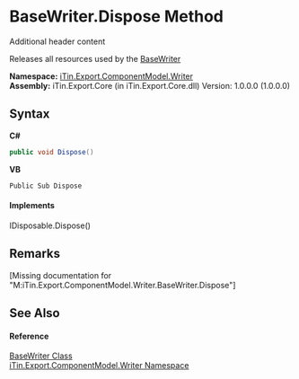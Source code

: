 # BaseWriter.Dispose Method 
Additional header content 

Releases all resources used by the <a href="622c2a74-37fd-6371-50a4-4fb71f92c4b0">BaseWriter</a>

**Namespace:**&nbsp;<a href="37973b78-6b66-1218-9d7d-14680ab2aeda">iTin.Export.ComponentModel.Writer</a><br />**Assembly:**&nbsp;iTin.Export.Core (in iTin.Export.Core.dll) Version: 1.0.0.0 (1.0.0.0)

## Syntax

**C#**<br />
``` C#
public void Dispose()
```

**VB**<br />
``` VB
Public Sub Dispose
```


#### Implements
IDisposable.Dispose()<br />

## Remarks
\[Missing <remarks> documentation for "M:iTin.Export.ComponentModel.Writer.BaseWriter.Dispose"\]

## See Also


#### Reference
<a href="622c2a74-37fd-6371-50a4-4fb71f92c4b0">BaseWriter Class</a><br /><a href="37973b78-6b66-1218-9d7d-14680ab2aeda">iTin.Export.ComponentModel.Writer Namespace</a><br />